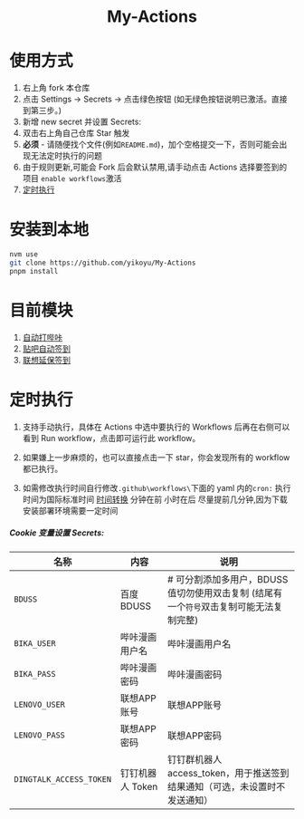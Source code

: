 <div align="center">
<h1 align="center">My-Actions</h1>
</div>

# 使用方式

1. 右上角 fork 本仓库
2. 点击 Settings -> Secrets -> 点击绿色按钮 (如无绿色按钮说明已激活。直接到第三步。)
3. 新增 new secret 并设置 Secrets:
4. 双击右上角自己仓库 Star 触发
5. **必须** - 请随便找个文件(例如`README.md`)，加个空格提交一下，否则可能会出现无法定时执行的问题
6. 由于规则更新,可能会 Fork 后会默认禁用,请手动点击 Actions 选择要签到的项目 `enable workflows`激活
7. [定时执行](#定时执行)

# 安装到本地
```sh
nvm use
git clone https://github.com/yikoyu/My-Actions
pnpm install
```

# 目前模块

1. [自动打哔咔](./src/sign_bika.ts)
2. [贴吧自动签到](./src/sign_tieba.ts)
3. [联想延保签到](./src/sign_lenovo.ts)

# 定时执行

1. 支持手动执行，具体在 Actions 中选中要执行的 Workflows 后再在右侧可以看到 Run workflow，点击即可运行此 workflow。

2. 如果嫌上一步麻烦的，也可以直接点击一下 star，你会发现所有的 workflow 都已执行。

3. 如需修改执行时间自行修改`.github\workflows\`下面的 yaml 内的`cron:` 执行时间为国际标准时间 [时间转换](http://www.timebie.com/cn/universalbeijing.php) 分钟在前 小时在后 尽量提前几分钟,因为下载安装部署环境需要一定时间

##### Cookie 变量设置 Secrets:

| 名称           | 内容           | 说明           |
| ------------- | ------------- | ------------- |
| `BDUSS`       | 百度 BDUSS     | # 可分割添加多用户，BDUSS 值切勿使用双击复制 (结尾有一个`符号`双击复制可能无法复制完整) |
| `BIKA_USER`   | 哔咔漫画用户名  | 哔咔漫画用户名                     |
| `BIKA_PASS`   | 哔咔漫画密码    | 哔咔漫画密码                       |
| `LENOVO_USER`   | 联想APP账号    | 联想APP账号                       |
| `LENOVO_PASS`   | 联想APP密码    | 联想APP密码                       |
| `DINGTALK_ACCESS_TOKEN` | 钉钉机器人 Token | 钉钉群机器人 access_token，用于推送签到结果通知（可选，未设置时不发送通知） |
